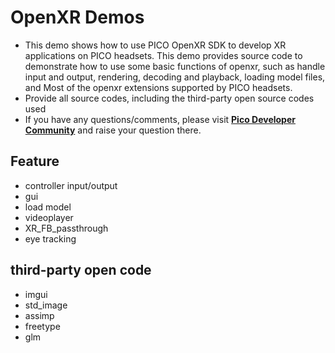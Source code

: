 # OpenXR Demos

- This demo shows how to use PICO OpenXR SDK to develop XR applications on PICO headsets. This demo provides source code to demonstrate how to use some basic functions of openxr, such as handle input and output, rendering, decoding and playback, loading model files, and Most of the openxr extensions supported by PICO headsets.
- Provide all source codes, including the third-party open source codes used
- If you have any questions/comments, please visit [**Pico Developer Community**](https://devanswers.pico-interactive.com/) and raise your question there.

## Feature
- controller input/output
- gui
- load model
- videoplayer
- XR_FB_passthrough
- eye tracking


## third-party open code
- imgui
- std_image
- assimp
- freetype
- glm
  
